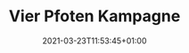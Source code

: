 ---
title: "Vier Pfoten Kampagne"
date: 2021-03-23T11:53:45+01:00
hidden: true                                   # seems to do nothing...
draft: true                                     # hides post from home
tags: []
keywords: []
description: ""
slug: "vier-pfoten-kampagne-gegen-tiertransporte"
sitemap_exclude: true                          # don't publish in sitemap
noindex: true                                  # "true" tell google to not index
rss_unlisted:                                   # set to "true" to hide in rss feed, else leave blank.
---
